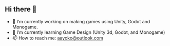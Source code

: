 ## Hi there 👋

- 🔭 I’m currently working on making games using Unity, Godot and Monogame.
- 🌱 I’m currently learning Game Design (Unity 3d, Godot, and Monogame)
- 📫 How to reach me: aayoko@outlook.com
<!--
**gwynwhyvaar/gwynwhyvaar** is a ✨ _special_ ✨ repository because its `README.md` (this file) appears on your GitHub profile.

Here are some ideas to get you started:

- 🔭 I’m currently working on ...
- 🌱 I’m currently learning ...
- 👯 I’m looking to collaborate on ...
- 🤔 I’m looking for help with ...
- 💬 Ask me about ...
- 📫 How to reach me: ...
- 😄 Pronouns: ...
- ⚡ Fun fact: ...
-->
